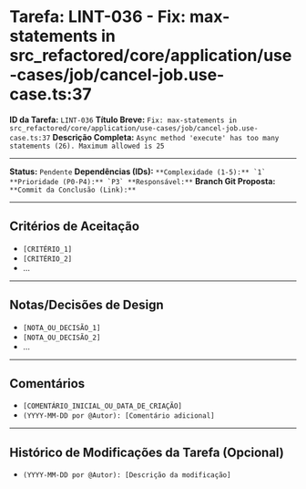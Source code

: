 # Tarefa: LINT-036 - Fix: max-statements in src_refactored/core/application/use-cases/job/cancel-job.use-case.ts:37

**ID da Tarefa:** `LINT-036`
**Título Breve:** `Fix: max-statements in src_refactored/core/application/use-cases/job/cancel-job.use-case.ts:37`
**Descrição Completa:**
`Async method 'execute' has too many statements (26). Maximum allowed is 25`

---

**Status:** `Pendente`
**Dependências (IDs):** ``
**Complexidade (1-5):** `1`
**Prioridade (P0-P4):** `P3`
**Responsável:** ``
**Branch Git Proposta:** ``
**Commit da Conclusão (Link):** ``

---

## Critérios de Aceitação
- `[CRITÉRIO_1]`
- `[CRITÉRIO_2]`
- ...

---

## Notas/Decisões de Design
- `[NOTA_OU_DECISÃO_1]`
- `[NOTA_OU_DECISÃO_2]`
- ...

---

## Comentários
- `[COMENTÁRIO_INICIAL_OU_DATA_DE_CRIAÇÃO]`
- `(YYYY-MM-DD por @Autor): [Comentário adicional]`

---

## Histórico de Modificações da Tarefa (Opcional)
- `(YYYY-MM-DD por @Autor): [Descrição da modificação]`
